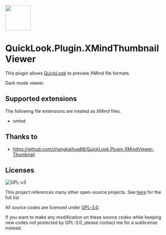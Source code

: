 <img src="https://user-images.githubusercontent.com/1687847/82130498-8c3eac80-97d4-11ea-9e88-372ab9c50295.png" width="80">

# QuickLook.Plugin.XMindThumbnailViewer

This plugin allows [QuickLook](https://github.com/QL-Win/QuickLook) to preview XMind file formats.

Dark mode viewer.

## Supported extensions

The following file extensions are treated as XMind files.

- xmind

## Thanks to

 - https://github.com/zhangkaihua88/QuickLook.Plugin.XMindViewer-Thumbnail

## Licenses

![GPL-v3](https://www.gnu.org/graphics/gplv3-127x51.png)

This project references many other open-source projects. See [here](https://github.com/QL-Win/QuickLook/wiki/On-the-Shoulders-of-Giants) for the full list.

All source codes are licensed under [GPL-3.0](https://opensource.org/licenses/GPL-3.0).

If you want to make any modification on these source codes while keeping new codes not protected by GPL-3.0, please contact me for a sublicense instead.
